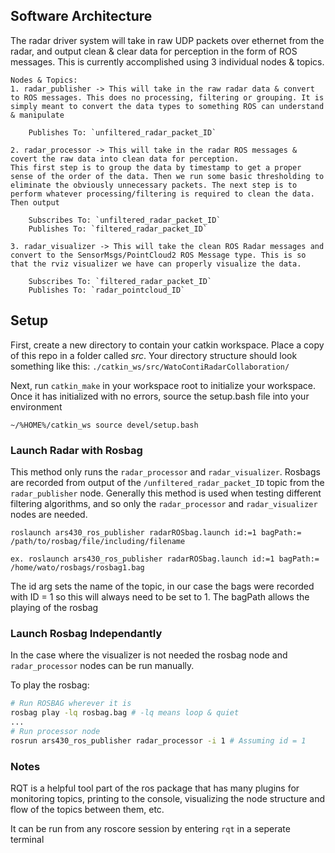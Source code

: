 ## Software Architecture

The radar driver system will take in raw UDP packets over ethernet from the radar, and output clean & clear
data for perception in the form of ROS messages. This is currently accomplished using 3 individual nodes & topics.
```
Nodes & Topics:
1. radar_publisher -> This will take in the raw radar data & convert to ROS messages. This does no processing, filtering or grouping. It is simply meant to convert the data types to something ROS can understand & manipulate
    
    Publishes To: `unfiltered_radar_packet_ID`

2. radar_processor -> This will take in the radar ROS messages & covert the raw data into clean data for perception.
This first step is to group the data by timestamp to get a proper sense of the order of the data. Then we run some basic thresholding to eliminate the obviously unnecessary packets. The next step is to perform whatever processing/filtering is required to clean the data. Then output
    
    Subscribes To: `unfiltered_radar_packet_ID`
    Publishes To: `filtered_radar_packet_ID`

3. radar_visualizer -> This will take the clean ROS Radar messages and convert to the SensorMsgs/PointCloud2 ROS Message type. This is so that the rviz visualizer we have can properly visualize the data.
    
    Subscribes To: `filtered_radar_packet_ID`
    Publishes To: `radar_pointcloud_ID`
```


## Setup

First, create a new directory to contain your catkin workspace. Place a copy of this repo in a folder called *src*. Your directory structure should look something like this:
`./catkin_ws/src/WatoContiRadarCollaboration/`

Next, run `catkin_make` in your workspace root to initialize your workspace. Once it has initialized with no errors, source the setup.bash file into your environment
```
~/%HOME%/catkin_ws source devel/setup.bash
```

### Launch Radar with Rosbag

This method only runs the `radar_processor` and `radar_visualizer`. Rosbags are recorded from output of the `/unfiltered_radar_packet_ID` topic from the `radar_publisher` node. Generally this method is used when testing different filtering algorithms, and so only the `radar_processor` and `radar_visualizer` nodes are needed.

```
roslaunch ars430_ros_publisher radarROSbag.launch id:=1 bagPath:= /path/to/rosbag/file/including/filename

ex. roslaunch ars430_ros_publisher radarROSbag.launch id:=1 bagPath:= /home/wato/rosbags/rosbag1.bag
```
The id arg sets the name of the topic, in our case the bags were recorded with ID = 1 so this will always need to be set to 1. The bagPath allows the playing of the rosbag

### Launch Rosbag Independantly 

In the case where the visualizer is not needed the rosbag node and `radar_processor` nodes can be run manually. 

To play the rosbag:
```bash
# Run ROSBAG wherever it is
rosbag play -lq rosbag.bag # -lq means loop & quiet
...
# Run processor node
rosrun ars430_ros_publisher radar_processor -i 1 # Assuming id = 1
```

### Notes
RQT is a helpful tool part of the ros package that has many plugins for monitoring topics, printing to the console, visualizing the node structure and flow of the topics between them, etc.

It can be run from any roscore session by entering `rqt` in a seperate terminal


